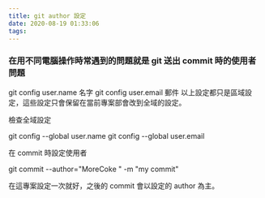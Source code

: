 ```yaml
---
title: git author 設定
date: 2020-08-19 01:33:06
tags:
---
```



### 在用不同電腦操作時常遇到的問題就是 git 送出 commit 時的使用者問題

git config user.name 名字
git config user.email 郵件
以上設定都只是區域設定，這些設定只會保留在當前專案部會改到全域的設定。

<!-- more -->

檢查全域設定

git config --global user.name
git config --global user.email

在 commit 時設定使用者

git commit --author="MoreCoke <my email>" -m "my commit"

在這專案設定一次就好，之後的 commit 會以設定的 author 為主。
